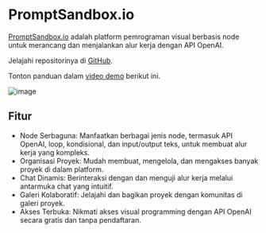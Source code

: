 # PromptSandbox.io

[PromptSandbox.io](https://promptsandbox.io/) adalah platform pemrograman visual berbasis node untuk merancang dan menjalankan alur kerja dengan API OpenAI.

Jelajahi repositorinya di [GitHub](https://github.com/eg9y/promptsandbox.io/).

Tonton panduan dalam [video demo](https://www.youtube.com/watch?v=CBPw7FXtaEU) berikut ini.

![image](https://github.com/trigaten/Learn_Prompting/assets/4091265/37055ff5-5907-4658-b484-28ca2c310024)

## Fitur

- Node Serbaguna: Manfaatkan berbagai jenis node, termasuk API OpenAI, loop, kondisional, dan input/output teks, untuk membuat alur kerja yang kompleks.
- Organisasi Proyek: Mudah membuat, mengelola, dan mengakses banyak proyek di dalam platform.
- Chat Dinamis: Berinteraksi dengan dan menguji alur kerja melalui antarmuka chat yang intuitif.
- Galeri Kolaboratif: Jelajahi dan bagikan proyek dengan komunitas di galeri proyek.
- Akses Terbuka: Nikmati akses visual programming dengan API OpenAI secara gratis dan tanpa pendaftaran.
